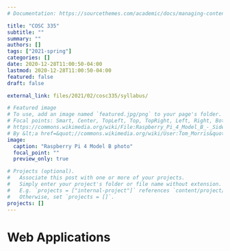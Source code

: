 ```yaml
---
# Documentation: https://sourcethemes.com/academic/docs/managing-content/

title: "COSC 335"
subtitle: ""
summary: ""
authors: []
tags: ["2021-spring"]
categories: []
date: 2020-12-28T11:00:50-04:00
lastmod: 2020-12-28T11:00:50-04:00
featured: false
draft: false

external_link: files/2021/02/cosc335/syllabus/

# Featured image
# To use, add an image named `featured.jpg/png` to your page's folder.
# Focal points: Smart, Center, TopLeft, Top, TopRight, Left, Right, BottomLeft, Bottom, BottomRight.
# https://commons.wikimedia.org/wiki/File:Raspberry_Pi_4_Model_B_-_Side.jpg
# By &lt;a href=&quot;//commons.wikimedia.org/wiki/User:Tom_Morris&quot; title=&quot;User:Tom Morris&quot;&gt;Tom Morris&lt;/a&gt; - &lt;span class=&quot;int-own-work&quot; lang=&quot;en&quot;&gt;Own work&lt;/span&gt;, <a href="https://creativecommons.org/licenses/by-sa/3.0" title="Creative Commons Attribution-Share Alike 3.0">CC BY-SA 3.0</a>, <a href="https://commons.wikimedia.org/w/index.php?curid=16745966">Link</a>
image:
  caption: "Raspberry Pi 4 Model B photo"
  focal_point: ""
  preview_only: true

# Projects (optional).
#   Associate this post with one or more of your projects.
#   Simply enter your project's folder or file name without extension.
#   E.g. `projects = ["internal-project"]` references `content/project/deep-learning/index.md`.
#   Otherwise, set `projects = []`.
projects: []
---
```


# Web Applications

<!-- ## Catalog Description -->
